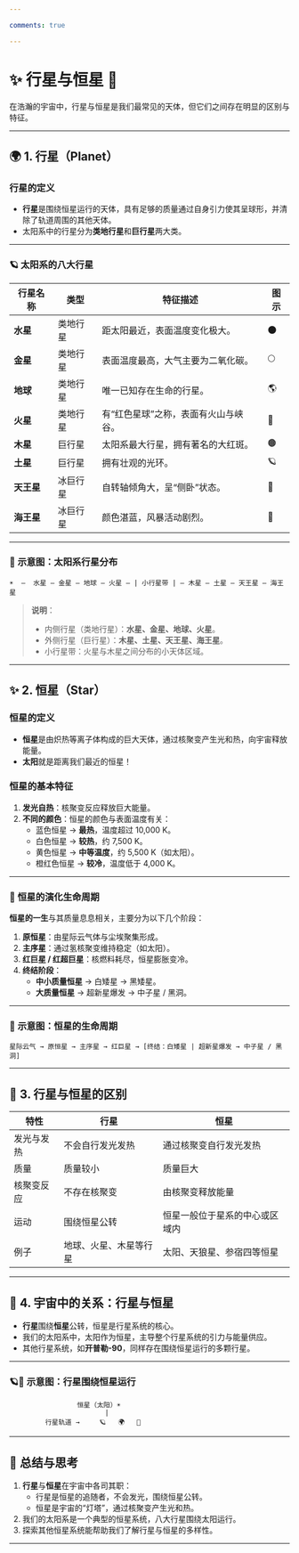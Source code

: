 ```yaml
---

comments: true  

---
```


# ✨ 行星与恒星 🌌  

在浩瀚的宇宙中，行星与恒星是我们最常见的天体，但它们之间存在明显的区别与特征。

---

## 🌍 **1. 行星（Planet）**  

### 行星的定义  
- **行星**是围绕恒星运行的天体，具有足够的质量通过自身引力使其呈球形，并清除了轨道周围的其他天体。  
- 太阳系中的行星分为**类地行星**和**巨行星**两大类。  

---

### 🪐 **太阳系的八大行星**  

| 行星名称     | 类型       | 特征描述                         | 图示   |  
|--------------|------------|----------------------------------|--------|  
| **水星**     | 类地行星   | 距太阳最近，表面温度变化极大。      | 🌑     |  
| **金星**     | 类地行星   | 表面温度最高，大气主要为二氧化碳。  | 🌕     |  
| **地球**     | 类地行星   | 唯一已知存在生命的行星。          | 🌎     |  
| **火星**     | 类地行星   | 有“红色星球”之称，表面有火山与峡谷。 | 🔴     |  
| **木星**     | 巨行星     | 太阳系最大行星，拥有著名的大红斑。 | 🟤     |  
| **土星**     | 巨行星     | 拥有壮观的光环。                 | 🪐     |  
| **天王星**   | 冰巨行星   | 自转轴倾角大，呈“侧卧”状态。       | 🔵     |  
| **海王星**   | 冰巨行星   | 颜色湛蓝，风暴活动剧烈。          | 🔵     |  

---

### 🌟 **示意图：太阳系行星分布**  
```
☀️  —  水星 — 金星 — 地球 — 火星 — | 小行星带 | — 木星 — 土星 — 天王星 — 海王星  
```

> **说明**：  
> - 内侧行星（类地行星）：**水星、金星、地球、火星**。  
> - 外侧行星（巨行星）：**木星、土星、天王星、海王星**。  
> - 小行星带：火星与木星之间分布的小天体区域。

---

## ✨ **2. 恒星（Star）**  

### **恒星的定义**  
- **恒星**是由炽热等离子体构成的巨大天体，通过核聚变产生光和热，向宇宙释放能量。  
- **太阳**就是距离我们最近的恒星！  

### **恒星的基本特征**  
1. **发光自热**：核聚变反应释放巨大能量。  
2. **不同的颜色**：恒星的颜色与表面温度有关：  
   - 蓝色恒星 → **最热**，温度超过 10,000 K。  
   - 白色恒星 → **较热**，约 7,500 K。  
   - 黄色恒星 → **中等温度**，约 5,500 K（如太阳）。  
   - 橙红色恒星 → **较冷**，温度低于 4,000 K。  

---

### 🌠 **恒星的演化生命周期**  

**恒星的一生**与其质量息息相关，主要分为以下几个阶段：  

1. **原恒星**：由星际云气体与尘埃聚集形成。  
2. **主序星**：通过氢核聚变维持稳定（如太阳）。  
3. **红巨星 / 红超巨星**：核燃料耗尽，恒星膨胀变冷。  
4. **终结阶段**：  
   - **中小质量恒星** → 白矮星 → 黑矮星。  
   - **大质量恒星** → 超新星爆发 → 中子星 / 黑洞。  

---

### 🌟 **示意图：恒星的生命周期**  

```
星际云气 → 原恒星 → 主序星 → 红巨星 → [终结：白矮星 | 超新星爆发 → 中子星 / 黑洞]  
```

---

## 🔭 **3. 行星与恒星的区别**  

| 特性         | 行星                          | 恒星                          |  
|--------------|-------------------------------|--------------------------------|  
| 发光与发热   | 不会自行发光发热              | 通过核聚变自行发光发热          |  
| 质量         | 质量较小                      | 质量巨大                      |  
| 核聚变反应   | 不存在核聚变                  | 由核聚变释放能量                |  
| 运动         | 围绕恒星公转                  | 恒星一般位于星系的中心或区域内   |  
| 例子         | 地球、火星、木星等行星         | 太阳、天狼星、参宿四等恒星       |  

---

## 🌌 **4. 宇宙中的关系：行星与恒星**  

- **行星**围绕**恒星**公转，恒星是行星系统的核心。  
- 我们的太阳系中，太阳作为恒星，主导整个行星系统的引力与能量供应。  
- 其他行星系统，如**开普勒-90**，同样存在围绕恒星运行的多颗行星。  

---

### 🪐🌟 **示意图：行星围绕恒星运行**  

```plaintext
                 恒星（太阳）☀️  
                        |  
         行星轨道 →     🪐   🌍   🔴  
```

---

## 🌠 **总结与思考**  

1. **行星**与**恒星**在宇宙中各司其职：  
   - 行星是恒星的追随者，不会发光，围绕恒星公转。  
   - 恒星是宇宙的“灯塔”，通过核聚变产生光和热。  
2. 我们的太阳系是一个典型的恒星系统，八大行星围绕太阳运行。  
3. 探索其他恒星系统能帮助我们了解行星与恒星的多样性。  

---



